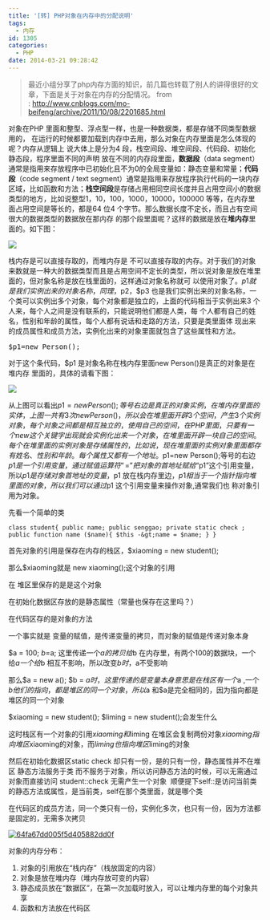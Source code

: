 ```yaml
---
title: '[转] PHP对象在内存中的分配说明'
tags:
  - 内存
id: 1305
categories:
  - PHP
date: 2014-03-21 09:28:42
---
```


> 最近小组分享了php内存方面的知识，前几篇也转载了别人的讲得很好的文章，下面是关于对象在内存的分配情况。
from : http://www.cnblogs.com/mo-beifeng/archive/2011/10/08/2201685.html

对象在PHP 里面和整型、浮点型一样，也是一种数据类，都是存储不同类型数据用的， 在运行的时候都要加载到内存中去用，那么对象在内存里面是怎么体现的呢？内存从逻辑上 说大体上是分为4 段，栈空间段、堆空间段、代码段、初始化静态段，程序里面不同的声明 放在不同的内存段里面，**数据段**（data segment）通常是指用来存放程序中已初始化且不为0的全局变量如：静态变量和常量；**代码段**（code segment / text segment）通常是指用来存放程序执行代码的一块内存区域，比如函数和方法；**栈空间段**是存储占用相同空间长度并且占用空间小的数据类型的地方，比如说整型1，10，100，1000，10000，100000 等等，在内存里面占用空间是等长的，都是64 位4 个字节。那么数据长度不定长，而且占有空间很大的数据类型的数据放在那内存 的那个段里面呢？这样的数据是放在**堆内存**里面的。如下图：<!--more-->

![](/wp-content/uploads/2014/04/45efe1b62ee9c2ba8c09681c0aa6124d.jpg)

栈内存是可以直接存取的，而堆内存是 不可以直接存取的内存。对于我们的对象来数就是一种大的数据类型而且是占用空间不定长的类型，所以说对象是放在堆里面的，但对象名称是放在栈里面的，这样通过对象名称就可 以使用对象了。$p1 就是我们实例出来的对象名称，同理，$p2，$p3 也是我们实例出来的对象名称，一个类可以实例出多个对象，每个对象都是独立的，上面的代码相当于实例出来3 个人来，每个人之间是没有联系的，只能说明他们都是人类，每 个人都有自己的姓名，性别和年龄的属性，每个人都有说话和走路的方法，只要是类里面体 现出来的成员属性和成员方法，实例化出来的对象里面就包含了这些属性和方法。
<div>
<pre>$p1=new Person();</pre>
</div>
对于这个条代码，$p1 是对象名称在栈内存里面new Person()是真正的对象是在堆内存 里面的，具体的请看下图：

![](/wp-content/uploads/2014/04/cfd93775920fbdf35583935b5165fe62.jpg)

从上图可以看出$p1=new Person();等号右边是真正的对象实例，在堆内存里面的实体， 上图一共有3 次new Person()，所以会在堆里面开辟3 个空间，产生3 个实例对象，每个对象之间都是相互独立的，使用自己的空间，在PHP 里面，只要有一个new 这个关键字出现就会 实例化出来一个对象，在堆里面开辟一块自己的空间。 每个在堆里面的实例对象是存储属性的，比如说，现在堆里面的实例对象里面都存有姓 名、性别和年龄。每个属性又都有一个地址。 $p1=new Person();等号的右边$p1 是一个引用变量，通过赋值运算符“=”把对象的首地址 赋给“$p1”这个引用变量，所以$p1 是存储对象首地址的变量，$p1 放在栈内存里边，$p1 相当 于一个指针指向堆里面的对象，所以我们可以通过$p1 这个引用变量来操作对象,通常我们也 称对象引用为对象。

先看一个简单的类

`class student{
public name;
public senggao;
private static check ;
public function name ($name){
$this -&gt;name = $name;
}
}`

首先对象的引用是保存在内存的栈区，$xiaoming = new student();

那么$xiaoming就是 new xiaoming();这个对象的引用

在 堆区里保存的是是这个对象

在初始化数据区存放的是静态属性（常量也保存在这里吗？）

在代码区存的是对象的方法

一个事实就是 变量的赋值，是传递变量的拷贝，而对象的赋值是传递对象本身

$a = 100; $b =$a; 这里传递一个$a 的拷贝给$b 在内存里，有两个100的数据块，一个给$a 一个给$b 相互不影响，所以改变$b时，$a不受影响

那么$a = new a(); $b = $a时，这里传递的是变量本身 意思是 在栈区有一个$a ,一个$b 他们的指向，都是堆区的同一个对象，所以$a 和$a是完全相同的，因为指向都是堆区的同一个对象

$xiaoming = new student(); $liming = new student();会发生什么

这时栈区有一个对象的引用$xiaoming 和$liming 在堆区会复制两份对象$xiaoming指向堆区$xiaoming的对象，而$liming 也指向堆区$liming的对象

然后在初始化数据区static check 却只有一份，是的只有一份，静态属性并不在堆区 静态方法服务于类 而不服务于对象，所以访问静态方法的时候，可以无需通过对象而直接访问 student::check 无需产生一个对象  顺便提下self::是访问当前类的静态方法或属性，是当前类，self在那个类里面，就是哪个类

在代码区的成员方法，同一个类只有一份，实例化多次，也只有一份，因为方法都是固定的，无需多次拷贝

[![64fa67dd005f5d405882dd0f](/wp-content/uploads/2014/04/5277de824eaae51a3ed39da8423f5d7f.jpg)](/wp-content/uploads/2014/04/5277de824eaae51a3ed39da8423f5d7f.jpg)

对象的内存分布：

1.  对象的引用放在“栈内存”（栈放固定的内容）
2.  对象是放在堆内存（堆内存放可变的内容）
3.  静态成员放在“数据区”，在第一次加载时放入，可以让堆内存里的每个对象共享
4.  函数和方法放在代码区